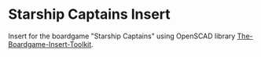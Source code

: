 # Starship Captains Insert
Insert for the boardgame "Starship Captains" using OpenSCAD library [The-Boardgame-Insert-Toolkit](https://github.com/dppdppd/The-Boardgame-Insert-Toolkit).
